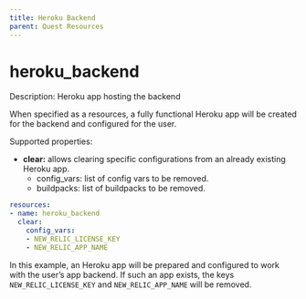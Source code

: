 ```yaml
---
title: Heroku Backend
parent: Quest Resources
---
```


# heroku_backend

Description: Heroku app hosting the backend

When specified as a resources, a fully functional Heroku app will be created for the backend and configured for the user. 

Supported properties:

- **clear:** allows clearing specific configurations from an already existing Heroku app.
    - config_vars: list of config vars to be removed.
    - buildpacks: list of buildpacks to be removed.

```yaml
resources:
- name: heroku_backend
  clear:
    config_vars:
    - NEW_RELIC_LICENSE_KEY
    - NEW_RELIC_APP_NAME
```

In this example, an Heroku app will be prepared and configured to work with the user’s app backend. If such an app exists, the keys `NEW_RELIC_LICENSE_KEY` and `NEW_RELIC_APP_NAME` will be removed.

[](https://github.com/trywilco/quest-newrelic-observability/blob/main/quest.yml)